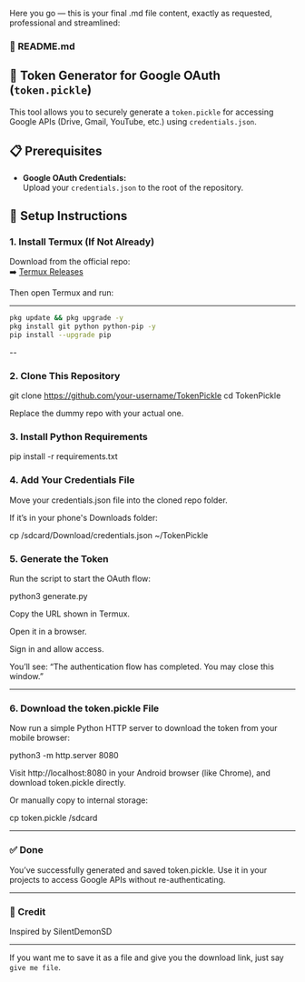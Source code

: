 Here you go — this is your final .md file content, exactly as requested, professional and streamlined:



### 🔽 README.md

## 🔐 Token Generator for Google OAuth (`token.pickle`)

This tool allows you to securely generate a `token.pickle` for accessing Google APIs (Drive, Gmail, YouTube, etc.) using `credentials.json`.



## 📋 Prerequisites

- **Google OAuth Credentials:**  
  Upload your `credentials.json` to the root of the repository.



## 🚀 Setup Instructions

### 1. Install Termux (If Not Already)

Download from the official repo:  
➡️ [Termux Releases](https://github.com/termux/termux-app/releases)

Then open Termux and run:

--- 

``` bash
pkg update && pkg upgrade -y
pkg install git python python-pip -y
pip install --upgrade pip
```
--



### 2. Clone This Repository

git clone https://github.com/your-username/TokenPickle
cd TokenPickle

Replace the dummy repo with your actual one.



### 3. Install Python Requirements

pip install -r requirements.txt




### 4. Add Your Credentials File

Move your credentials.json file into the cloned repo folder.

If it’s in your phone's Downloads folder:

cp /sdcard/Download/credentials.json ~/TokenPickle



### 5. Generate the Token

Run the script to start the OAuth flow:

python3 generate.py

Copy the URL shown in Termux.

Open it in a browser.

Sign in and allow access.

You’ll see:
“The authentication flow has completed. You may close this window.”



---

### 6. Download the token.pickle File

Now run a simple Python HTTP server to download the token from your mobile browser:

python3 -m http.server 8080

Visit http://localhost:8080 in your Android browser (like Chrome), and download token.pickle directly.

Or manually copy to internal storage:

cp token.pickle /sdcard


---

### ✅ Done

You’ve successfully generated and saved token.pickle.
Use it in your projects to access Google APIs without re-authenticating.


---

### 🙏 Credit

Inspired by SilentDemonSD

---

If you want me to save it as a file and give you the download link, just say `give me file`.

